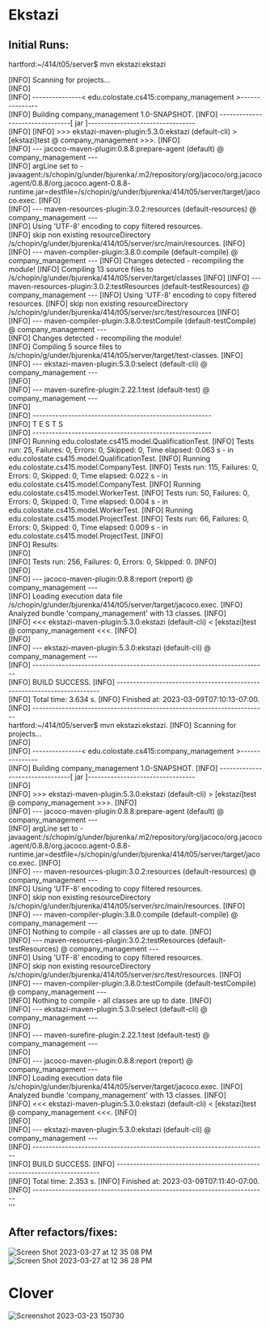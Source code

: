 # Ekstazi

## Initial Runs:

hartford:~/414/t05/server$ mvn ekstazi:ekstazi

[INFO] Scanning for projects...  
[INFO]   
[INFO] ---------------< edu.colostate.cs415:company_management >---------------  
[INFO] Building company_management 1.0-SNAPSHOT. 
[INFO] --------------------------------[ jar ]---------------------------------  
[INFO] 
[INFO] >>> ekstazi-maven-plugin:5.3.0:ekstazi (default-cli) > [ekstazi]test @ company_management >>>. 
[INFO]   
[INFO] --- jacoco-maven-plugin:0.8.8:prepare-agent (default) @ company_management ---  
[INFO] argLine set to -javaagent:/s/chopin/g/under/bjurenka/.m2/repository/org/jacoco/org.jacoco.agent/0.8.8/org.jacoco.agent-0.8.8- runtime.jar=destfile=/s/chopin/g/under/bjurenka/414/t05/server/target/jacoco.exec. 
[INFO]   
[INFO] --- maven-resources-plugin:3.0.2:resources (default-resources) @ company_management ---  
[INFO] Using 'UTF-8' encoding to copy filtered resources.  
[INFO] skip non existing resourceDirectory /s/chopin/g/under/bjurenka/414/t05/server/src/main/resources. 
[INFO] 
[INFO] --- maven-compiler-plugin:3.8.0:compile (default-compile) @ company_management ---
[INFO] Changes detected - recompiling the module!
[INFO] Compiling 13 source files to /s/chopin/g/under/bjurenka/414/t05/server/target/classes
[INFO] 
[INFO] --- maven-resources-plugin:3.0.2:testResources (default-testResources) @ company_management ---
[INFO] Using 'UTF-8' encoding to copy filtered resources.
[INFO] skip non existing resourceDirectory /s/chopin/g/under/bjurenka/414/t05/server/src/test/resources
[INFO]   
[INFO] --- maven-compiler-plugin:3.8.0:testCompile (default-testCompile) @ company_management ---  
[INFO] Changes detected - recompiling the module!  
[INFO] Compiling 5 source files to /s/chopin/g/under/bjurenka/414/t05/server/target/test-classes. 
[INFO]   
[INFO] --- ekstazi-maven-plugin:5.3.0:select (default-cli) @ company_management ---  
[INFO]   
[INFO] --- maven-surefire-plugin:2.22.1:test (default-test) @ company_management ---  
[INFO]   
[INFO] -------------------------------------------------------  
[INFO]  T E S T S  
[INFO] -------------------------------------------------------  
[INFO] Running edu.colostate.cs415.model.QualificationTest. 
[INFO] Tests run: 25, Failures: 0, Errors: 0, Skipped: 0, Time elapsed: 0.063 s - in edu.colostate.cs415.model.QualificationTest. 
[INFO] Running edu.colostate.cs415.model.CompanyTest. 
[INFO] Tests run: 115, Failures: 0, Errors: 0, Skipped: 0, Time elapsed: 0.022 s - in edu.colostate.cs415.model.CompanyTest. 
[INFO] Running edu.colostate.cs415.model.WorkerTest. 
[INFO] Tests run: 50, Failures: 0, Errors: 0, Skipped: 0, Time elapsed: 0.004 s - in edu.colostate.cs415.model.WorkerTest. 
[INFO] Running edu.colostate.cs415.model.ProjectTest. 
[INFO] Tests run: 66, Failures: 0, Errors: 0, Skipped: 0, Time elapsed: 0.009 s - in edu.colostate.cs415.model.ProjectTest. 
[INFO]   
[INFO] Results:  
[INFO]   
[INFO] Tests run: 256, Failures: 0, Errors: 0, Skipped: 0. 
[INFO]   
[INFO]   
[INFO] --- jacoco-maven-plugin:0.8.8:report (report) @ company_management ---  
[INFO] Loading execution data file /s/chopin/g/under/bjurenka/414/t05/server/target/jacoco.exec. 
[INFO] Analyzed bundle 'company_management' with 13 classes. 
[INFO]   
[INFO] <<< ekstazi-maven-plugin:5.3.0:ekstazi (default-cli) < [ekstazi]test @ company_management <<<. 
[INFO]   
[INFO]   
[INFO] --- ekstazi-maven-plugin:5.3.0:ekstazi (default-cli) @ company_management ---  
[INFO] ------------------------------------------------------------------------  
[INFO] BUILD SUCCESS. 
[INFO] ------------------------------------------------------------------------  
[INFO] Total time:  3.634 s. 
[INFO] Finished at: 2023-03-09T07:10:13-07:00. 
[INFO] ------------------------------------------------------------------------  
hartford:~/414/t05/server$ mvn ekstazi:ekstazi. 
[INFO] Scanning for projects...  
[INFO]   
[INFO] ---------------< edu.colostate.cs415:company_management >---------------  
[INFO] Building company_management 1.0-SNAPSHOT. 
[INFO] --------------------------------[ jar ]---------------------------------  
[INFO]   
[INFO] >>> ekstazi-maven-plugin:5.3.0:ekstazi (default-cli) > [ekstazi]test @ company_management >>>. 
[INFO]   
[INFO] --- jacoco-maven-plugin:0.8.8:prepare-agent (default) @ company_management ---  
[INFO] argLine set to -javaagent:/s/chopin/g/under/bjurenka/.m2/repository/org/jacoco/org.jacoco.agent/0.8.8/org.jacoco.agent-0.8.8-   runtime.jar=destfile=/s/chopin/g/under/bjurenka/414/t05/server/target/jacoco.exec. 
[INFO]   
[INFO] --- maven-resources-plugin:3.0.2:resources (default-resources) @ company_management ---  
[INFO] Using 'UTF-8' encoding to copy filtered resources.  
[INFO] skip non existing resourceDirectory /s/chopin/g/under/bjurenka/414/t05/server/src/main/resources. 
[INFO]   
[INFO] --- maven-compiler-plugin:3.8.0:compile (default-compile) @ company_management ---  
[INFO] Nothing to compile - all classes are up to date. 
[INFO]   
[INFO] --- maven-resources-plugin:3.0.2:testResources (default-testResources) @ company_management ---  
[INFO] Using 'UTF-8' encoding to copy filtered resources.  
[INFO] skip non existing resourceDirectory /s/chopin/g/under/bjurenka/414/t05/server/src/test/resources. 
[INFO]   
[INFO] --- maven-compiler-plugin:3.8.0:testCompile (default-testCompile) @ company_management ---  
[INFO] Nothing to compile - all classes are up to date. 
[INFO]   
[INFO] --- ekstazi-maven-plugin:5.3.0:select (default-cli) @ company_management ---  
[INFO]   
[INFO] --- maven-surefire-plugin:2.22.1:test (default-test) @ company_management ---  
[INFO]   
[INFO] --- jacoco-maven-plugin:0.8.8:report (report) @ company_management ---  
[INFO] Loading execution data file /s/chopin/g/under/bjurenka/414/t05/server/target/jacoco.exec. 
[INFO] Analyzed bundle 'company_management' with 13 classes. 
[INFO]   
[INFO] <<< ekstazi-maven-plugin:5.3.0:ekstazi (default-cli) < [ekstazi]test @ company_management <<<. 
[INFO]   
[INFO]   
[INFO] --- ekstazi-maven-plugin:5.3.0:ekstazi (default-cli) @ company_management ---  
[INFO] ------------------------------------------------------------------------  
[INFO] BUILD SUCCESS. 
[INFO] ------------------------------------------------------------------------  
[INFO] Total time:  2.353 s. 
[INFO] Finished at: 2023-03-09T07:11:40-07:00. 
[INFO] ------------------------------------------------------------------------  
''' 

## After refactors/fixes:
![Screen Shot 2023-03-27 at 12 35 08 PM](https://user-images.githubusercontent.com/58609154/228035634-b33b9896-61b0-472a-b2a5-eb066ba468e3.png)
![Screen Shot 2023-03-27 at 12 36 28 PM](https://user-images.githubusercontent.com/58609154/228035682-31247190-2868-45b7-a810-82bb428ef9fe.png)

# Clover

![Screenshot 2023-03-23 150730](https://user-images.githubusercontent.com/98073413/227362578-4824507c-85c4-4cf7-923f-1689ba445bd1.png)
